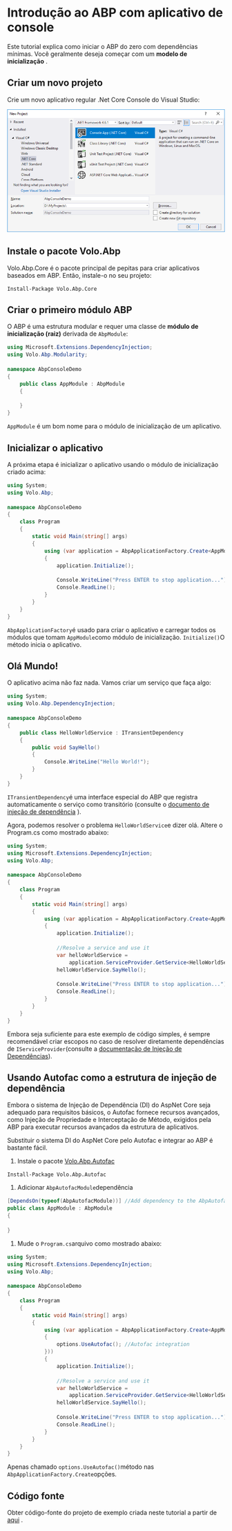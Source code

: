 # Introdução ao ABP com aplicativo de console

Este tutorial explica como iniciar o ABP do zero com dependências mínimas. Você geralmente deseja começar com um **modelo de inicialização** .

## Criar um novo projeto

Crie um novo aplicativo regular .Net Core Console do Visual Studio:

![img](images/create-new-net-core-console-application.png)

## Instale o pacote Volo.Abp

Volo.Abp.Core é o pacote principal de pepitas para criar aplicativos baseados em ABP. Então, instale-o no seu projeto:

```
Install-Package Volo.Abp.Core
```

## Criar o primeiro módulo ABP

O ABP é uma estrutura modular e requer uma classe de **módulo de inicialização (raiz)** derivada de `AbpModule`:

```csharp
using Microsoft.Extensions.DependencyInjection;
using Volo.Abp.Modularity;

namespace AbpConsoleDemo
{
    public class AppModule : AbpModule
    {
        
    }
}
```

`AppModule` é um bom nome para o módulo de inicialização de um aplicativo.

## Inicializar o aplicativo

A próxima etapa é inicializar o aplicativo usando o módulo de inicialização criado acima:

```csharp
using System;
using Volo.Abp;

namespace AbpConsoleDemo
{
    class Program
    {
        static void Main(string[] args)
        {
            using (var application = AbpApplicationFactory.Create<AppModule>())
            {
                application.Initialize();

                Console.WriteLine("Press ENTER to stop application...");
                Console.ReadLine();
            }
        }
    }
}
```

`AbpApplicationFactory`é usado para criar o aplicativo e carregar todos os módulos que tomam `AppModule`como módulo de inicialização. `Initialize()`O método inicia o aplicativo.

## Olá Mundo!

O aplicativo acima não faz nada. Vamos criar um serviço que faça algo:

```csharp
using System;
using Volo.Abp.DependencyInjection;

namespace AbpConsoleDemo
{
    public class HelloWorldService : ITransientDependency
    {
        public void SayHello()
        {
            Console.WriteLine("Hello World!");
        }
    }
}
```

`ITransientDependency`é uma interface especial do ABP que registra automaticamente o serviço como transitório (consulte o [documento de injeção de dependência](Dependency-Injection.md) ).

Agora, podemos resolver o problema `HelloWorldService`e dizer olá. Altere o Program.cs como mostrado abaixo:

```csharp
using System;
using Microsoft.Extensions.DependencyInjection;
using Volo.Abp;

namespace AbpConsoleDemo
{
    class Program
    {
        static void Main(string[] args)
        {
            using (var application = AbpApplicationFactory.Create<AppModule>())
            {
                application.Initialize();

                //Resolve a service and use it
                var helloWorldService = 
                    application.ServiceProvider.GetService<HelloWorldService>();
                helloWorldService.SayHello();

                Console.WriteLine("Press ENTER to stop application...");
                Console.ReadLine();
            }
        }
    }
}
```

Embora seja suficiente para este exemplo de código simples, é sempre recomendável criar escopos no caso de resolver diretamente dependências de `IServiceProvider`(consulte a [documentação de Injeção de Dependências](Dependency-Injection.md)).

## Usando Autofac como a estrutura de injeção de dependência

Embora o sistema de Injeção de Dependência (DI) do AspNet Core seja adequado para requisitos básicos, o Autofac fornece recursos avançados, como Injeção de Propriedade e Interceptação de Método, exigidos pela ABP para executar recursos avançados da estrutura de aplicativos.

Substituir o sistema DI do AspNet Core pelo Autofac e integrar ao ABP é bastante fácil.

1. Instale o pacote [Volo.Abp.Autofac](https://www.nuget.org/packages/Volo.Abp.Autofac)

```
Install-Package Volo.Abp.Autofac
```

1. Adicionar `AbpAutofacModule`dependência

```csharp
[DependsOn(typeof(AbpAutofacModule))] //Add dependency to the AbpAutofacModule
public class AppModule : AbpModule
{
    
}
```

1. Mude o `Program.cs`arquivo como mostrado abaixo:

```csharp
using System;
using Microsoft.Extensions.DependencyInjection;
using Volo.Abp;

namespace AbpConsoleDemo
{
    class Program
    {
        static void Main(string[] args)
        {
            using (var application = AbpApplicationFactory.Create<AppModule>(options =>
            {
                options.UseAutofac(); //Autofac integration
            }))
            {
                application.Initialize();

                //Resolve a service and use it
                var helloWorldService = 
                    application.ServiceProvider.GetService<HelloWorldService>();
                helloWorldService.SayHello();

                Console.WriteLine("Press ENTER to stop application...");
                Console.ReadLine();
            }
        }
    }
}
```

Apenas chamado `options.UseAutofac()`método nas `AbpApplicationFactory.Create`opções.

## Código fonte

Obter código-fonte do projeto de exemplo criada neste tutorial a partir de [aqui](https://github.com/abpframework/abp/tree/master/samples/BasicConsoleApplication) .


  